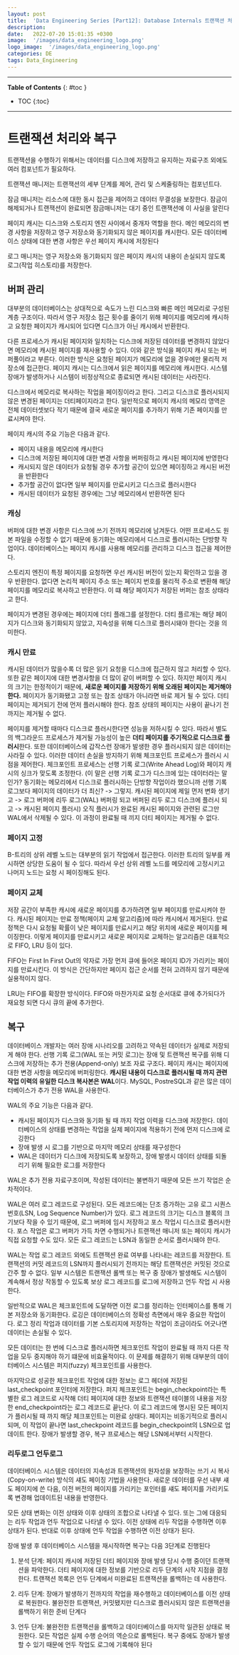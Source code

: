 ```yaml
---
layout: post
title:  'Data Engineering Series [Part12]: Database Internals 트랜잭션 처리와 복구'
description: 
date:   2022-07-20 15:01:35 +0300
image:  '/images/data_engineering_logo.png'
logo_image:  '/images/data_engineering_logo.png'
categories: DE
tags: Data_Engineering
---
```

---

**Table of Contents**
{: #toc }
*  TOC
{:toc}

---

# 트랜잭션 처리와 복구

트랜잭션을 수행하기 위해서는 데이터를 디스크에 저장하고 유지하는 자료구조 외에도 여러 컴포넌트가 필요하다.  

트랜잭션 매니저는 트랜잭션의 세부 단계를 제어, 관리 및 스케줄링하는 컴포넌트다.  

잠금 매니저는 리소스에 대한 동시 접근을 제어하고 데이터 무결성을 보장한다. 잠금이 해제되거나 트랜잭션이 완료되면 잠금매니저는 대기 중인 트랜잭션에 이 사실을 알린다  

페이지 캐시는 디스크와 스토리지 엔진 사이에서 중개자 역할을 한다. 메인 메모리의 변경 사항을 저장하고 영구 저장소와 동기화되지 않은 페이지를 캐시한다. 모든 데이터베이스 상태에 대한 변경 사항은 우선 페이지 캐시에 저장된다  

로그 매니저는 영구 저장소와 동기화되지 않은 페이지 캐시의 내용이 손실되지 않도록 로그(작업 히스토리)를 저장한다.  


## 버퍼 관리

대부분의 데이터베이스는 상대적으로 속도가 느린 디스크와 빠른 메인 메모리로 구성된 계층 구조이다. 따라서 영구 저장소 접근 횟수를 줄이기 위해 페이지를 메모리에 캐시하고 요청한 페이지가 캐시되어 있다면 디스크가 아닌 캐시에서 반환한다.  

다른 프로세스가 캐시된 페이지와 일치하는 디스크에 저장된 데이터를 변경하지 않았다면 메모리에 캐시된 페이지를 재사용할 수 있다. 이와 같은 방식을 페이지 캐시 또는 버퍼풀이라고 부른다. 이러한 방식은 요청된 페이지가 메모리에 없을 경우에만 물리적 저장소에 접근한다. 페이지 캐시는 디스크에서 읽은 페이지를 메모리에 캐시한다. 시스템 장애가 발생하거나 시스템이 비정상적으로 종료되면 캐시된 데이터는 사라진다.  

디스크에서 메모리로 복사하는 작업을 페이징이라고 한다. 그리고 디스크로 플러시되지 않은 변경된 페이지는 더티페이지라고 한다. 일반적으로 페이지 캐시의 메모리 영역은 전체 데이터셋보다 작기 때문에 결국 새로운 페이지를 추가하기 위해 기존 페이지를 만료시켜야 한다.  

페이지 캐시의 주요 기능은 다음과 같다.  

- 페이지 내용을 메모리에 캐시한다
- 디스크에 저장된 페이지에 대한 변경 사항을 버퍼링하고 캐시된 페이지에 반영한다
- 캐시되지 않은 데이터가 요청될 경우 추가할 공간이 있으면 페이징하고 캐시된 버전을 반환한다
- 추가할 공간이 없다면 일부 페이지를 만료시키고 디스크로 플러시한다
- 캐시된 데이터가 요청된 경우에는 그냥 메모리에서 반환하면 된다

### 캐싱

버퍼에 대한 변경 사항은 디스크에 쓰기 전까지 메모리에 남겨둔다. 어떤 프로세스도 원본 파일을 수정할 수 없기 때문에 동기화는 메모리에서 디스크로 플러시하는 단방향 작업이다. 데이터베이스는 페이지 캐시를 사용해 메모리를 관리하고 디스크 접근을 제어한다.  

스토리지 엔진이 특정 페이지를 요청하면 우선 캐시된 버전이 있는지 확인하고 있을 경우 반환한다. 없다면 논리적 페이지 주소 또는 페이지 번호를 물리적 주소로 변환해 해당 페이지를 메모리로 복사하고 반환한다. 이 떄 해당 페이지가 저장된 버퍼는 참조 상태라고 한다.  

페이지가 변경된 경우에는 페이지에 더티 플래그를 설정한다. 더티 플르개는 해당 페이지가 디스크와 동기화되지 않았고, 지속성을 위해 디스크로 플러시돼야 한다는 것을 의미한다.  

### 캐시 만료  

캐시된 데이터가 많을수록 더 많은 읽기 요청을 디스크에 접근하지 않고 처리할 수 있다. 또한 같은 페이지에 대한 변경사항을 더 많이 같이 버퍼할 수 있다. 하지만 페이지 캐시의 크기는 한정적이기 때문에, **새로운 페이지를 저장하기 위해 오래된 페이지는 제거해야 한다.** 페이지가 동기화됐고 고정 또는 참조 상태가 아니라면 바로 제거 될 수 있다. 더티 페이지는 제거되기 전에 먼저 플러시해야 한다. 참조 상태의 페이지는 사용이 끝나기 전까지는 제거될 수 없다.  

페이지를 제거할 때마다 디스크로 플러시한다면 성능을 저하시킬 수 있다. 따라서 별도의 백그라운드 프로세스가 제거될 가능성이 높은 **더티 페이지를 주기적으로 디스크로 플러시**한다. 또한 데이터베이스에 갑작스런 장애가 발생한 경우 플러시되지 않은 데이터는 사라질 수 있다. 이러한 데이터 손실을 방지하기 위해 체크포인트 프로세스가 플러시 시점을 제어한다. 체크포인트 프로세스는 선행 기록 로그(Write Ahead Log)와 페이지 캐시의 싱크가 맞도록 조정한다. (이 말은 선행 기록 로그가 디스크에 있는 데이터라는 말인가? 동기화는 메모리에서 디스크로 플러시하는 단방향 작업이라 했으니까 선행 기록 로그보다 페이지의 데이터가 더 최신? -> 그렇지. 캐시된 페이지에 제일 먼저 변화 생기고 -> 로그 버퍼에 리두 로그(WAL) 버퍼링 되고 버퍼된 리두 로그 디스크에 플러시 되고 -> 캐시된 페이지 플러시) 오직 플러시가 완료된 캐시된 페이지와 관련된 로그만 WAL에서 삭제될 수 있다. 이 과정이 완료될 때 끼지 더티 페이지는 제거될 수 없다.  

### 페이지 고정

B-트리의 상위 레벨 노드는 대부분의 읽기 작업에서 접근한다. 이러한 트리의 일부를 캐시하면 상당한 도움이 될 수 있다. 따라서 우선 상위 레벨 노드를 메모리에 고정시키고 나머지 노드는 요청 시 페이징해도 된다.  

### 페이지 교체  

저장 공간이 부족한 캐시에 새로운 페이지를 추가하려면 일부 페이지를 만료시켜야 한다. 캐시된 페이지는 만료 정책(페이지 교체 알고리즘)에 따라 캐시에서 제거된다. 만료 정책은 다시 요청될 확률이 낮은 페이지를 만료시키고 해당 위치에 새로운 페이지를 페이징한다. 이렇게 페이지를 만료시키고 새로운 페이지로 교체하는 알고리즘은 대표적으로 FIFO, LRU 등이 있다.  

FIFO는 First In First Out의 약자로 가장 먼저 큐에 들어온 페이지 ID가 가리키는 페이지를 만료시킨다. 이 방식은 간단하지만 페이지 접근 순서를 전혀 고려하지 않기 때문에 실용적이지 않다.  

LRU는 FIFO를 확장한 방식이다. FIFO와 마찬가지로 요청 순서대로 큐에 추가되다가 재요청 되면 다시 큐의 끝에 추가한다.  


## 복구

데이터베이스 개발자는 여러 장애 시나리오를 고려하고 약속된 데이터가 실제로 저장되게 해야 한다. 선행 기록 로그(WAL 또는 커밋 로그)는 장애 및 트랜잭션 복구를 위해 디스크에 저장하는 추가 전용(Append-only) 보조 자료 구조다. 페이지 캐시는 페이지에 대한 변경 사항을 메모리에 버퍼링한다. **캐시된 내용이 디스크로 플러시될 때 까지 관련 작업 이력의 유일한 디스크 복사본은 WAL**이다. MySQL, PostreSQL과 같은 많은 데이터베이스가 추가 전용 WAL을 사용한다.  

WAL의 주요 기능은 다음과 같다.  

- 캐시된 페이지가 디스크와 동기화 될 때 까지 작업 이력을 디스크에 저장한다. 데이터베이스의 상태를 변경하는 작업을 실제 페이지에 적용하기 전에 먼저 디스크에 로깅한다
- 장애 발생 시 로그를 기반으로 마지막 메모리 상태를 재구성한다
- WAL은 데이터가 디스크에 저장되도록 보장하고, 장애 발생시 데이터 상태를 되돌리기 위해 필요한 로그를 저장한다


WAL은 추가 전용 자료구조이며, 작성된 데이터는 불변하기 때문에 모든 쓰기 작업은 순차적이다.  

WAL은 여러 로그 레코드로 구성된다. 모든 레코드에는 단조 증가하는 고유 로그 시퀀스 번호(LSN, Log Sequence Number)가 있다. 로그 레코드의 크기는 디스크 블록의 크기보다 작을 수 있기 때문에, 로그 버퍼에 임시 저장하고 포스 작업시 디스크로 플러시한다. 포스 작업은 로그 버퍼가 가득 차면 수행되거나 트랜잭션 매니저 또는 페이지 캐시가 직접 요청할 수도 있다. 모든 로그 레코드는 LSN과 동일한 순서로 플러시돼야 한다.  

WAL는 작업 로그 레코드 외에도 트랜잭션 완료 여부를 나타내는 레코드를 저장한다. 트랜잭션의 커밋 레코드의 LSN까지 플러시되기 전까지는 해당 트랜잭션은 커밋된 것으로 간주 할 수 없다. 일부 시스템은 트랜잭션 롤백 또는 복구 중 장애가 발생해도 시스템이 계속해서 정상 작동할 수 있도록 보상 로그 레코드를 로그에 저장하고 언두 작업 시 사용한다.  

일반적으로 WAL은 체크포인트에 도달하면 이전 로그를 정리하는 인터페이스를 통해 기본 저장소와 동기화한다. 로깅은 데이터베이스의 정확성 측면에서 매우 중요한 작업이다. 로그 정리 작업과 데이터를 기본 스토리지에 저장하는 작업이 조금이라도 어긋나면 데이터는 손실될 수 있다.  

모든 데이터는 한 번에 디스크로 플러시하면 체크포인트 작업이 완료될 때 까지 다른 작업을 모두 중지해야 하기 떄문에 비효율적이다. 이 문제를 해결하기 위해 대부분의 데이터베이스 시스템은 퍼지(fuzzy) 체크포인트를 사용한다.  

마지막으로 성공한 체크포인트 작업에 대한 정보는 로그 헤더에 저장된 last_checkpoint 포인터에 저장한다. 퍼지 체크포인트는 begin_checkpoint라는 특별한 로그 레코드로 시작해 더티 페이지에 대한 정보와 트랜잭션 테이블의 내용을 저장한 end_checkpoint라는 로그 레코드로 끝난다. 이 로그 레코드에 명시된 모든 페이지가 플러시될 때 까지 해당 체크포인트는 미완료 상태다. 페이지는 비동기적으로 플러시되며, 이 작업이 끝나면 last_checkpoint 레코드를 begin_checkpoint의 LSN으로 업데이트 한다. 장애가 발생할 경우, 복구 프로세스는 해당 LSN에서부터 시작한다.  

### 리두로그 언두로그

데이터베이스 시스템은 데이터의 지속성과 트랜잭션의 원자성을 보장하는 쓰기 시 복사(Copy-on-write) 방식의 섀도 페이징 기법을 사용한다. 새로운 데이터를 우선 내부 섀도 페이지에 쓴 다음, 이전 버전의 페이지를 가리키는 포인터를 섀도 페이지를 가리키도록 변경해 업데이트된 내용을 반영한다.  

모든 상태 변화는 이전 상태와 이후 상태의 조합으로 나타낼 수 있다. 또는 그에 대응되는 리두 작업과 언두 작업으로 나타낼 수 있다. 이전 상태에 리두 작업을 수행하면 이후 상태가 된다. 반대로 이후 상태에 언두 작업을 수행하면 이전 상태가 된다.  


장애 발생 후 데이터베이스 시스템을 재시작하면 복구는 다음 3단계로 진행된다  

1. 분석 단계: 페이지 캐시에 저장된 더티 페이지와 장애 발생 당시 수행 중이던 트랜잭션을 파악한다. 더티 페이지에 대한 정보를 기반으로 리두 단계의 시작 지점을 결정한다. 트랜잭션 목록은 언두 단계에서 미완료된 트랜잭션을 롤백하는 데 사용한다.  

2. 리두 단계: 장애가 발생하기 전까지의 작업을 재수행하고 데이터베이스를 이전 상태로 복원한다. 불완전한 트랜잭션, 커밋됐지만 디스크로 플러시되지 않은 트랜잭션을 롤백하기 위한 준비 단계다

3. 언두 단계: 불완전한 트랜잭션을 롤백하고 데이터베이스를 마지막 일관된 상태로 복원한다. 모든 작업은 실제 수행 순어의 역순으로 롤백된다. 복구 중에도 장애가 발생할 수 있기 때문에 언두 작업도 로그에 기록해야 된다